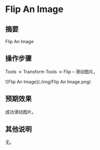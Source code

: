 # Flip An Image

## 摘要

Flip An Image

## 操作步骤

Tools → Transform Tools → Flip – 滑动图片。

![Flip An Image](./img/Flip An Image.png)

## 预期效果

成功滑动图片。

## 其他说明

无。
